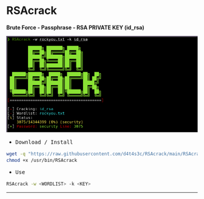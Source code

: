 # RSAcrack

**Brute Force - Passphrase - RSA PRIVATE KEY (id_rsa)**

![](/1.png)

- <kbd>Download / Install</kbd>

```bash
wget -q "https://raw.githubusercontent.com/d4t4s3c/RSAcrack/main/RSAcrack.sh" -O /usr/bin/RSAcrack
chmod +x /usr/bin/RSAcrack
```

- <kbd>Use</kbd>

```bash
RSAcrack -w <WORDLIST> -k <KEY>
```

---
